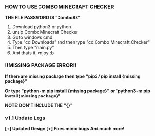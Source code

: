 ### HOW TO USE COMBO MINECRAFT CHECKER

**THE FILE PASSWORD IS "Combo88"**

1. Download python3 or python
2. unzip Combo Minecraft Checker
3. Go to windows cmd
4. Type "cd Downloads" and then type "cd Combo Minecraft Checker"
5. Then type "main.py"
6. And thats it, enjoy :b

### !!MISSING PACKAGE ERROR!!

**If there are missing package then type "pip3 / pip install {missing package}"**

**Or type "python -m pip install {missing package}" or "python3 -m pip install {missing package}"**

**NOTE: DON'T INCLUDE THE "{}"**

### v1.1 Update Logs

**[+] Updated Design
[+] Fixes minor bugs
And much more!**
